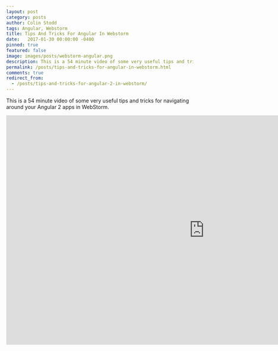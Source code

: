 ```yaml
---
layout: post
category: posts
author: Colin Stodd
tags: Angular, Webstorm
title: Tips And Tricks For Angular In Webstorm
date:   2017-01-30 00:00:00 -0400
pinned: true
featured: false
image: images/posts/webstorm-angular.png
description: This is a 54 minute video of some very useful tips and tricks for navigating around your Angular 2 apps in WebStorm.
permalink: /posts/tips-and-tricks-for-angular-in-webstorm.html
comments: true
redirect_from:
  - /posts/tips-and-tricks-for-angular-2-in-webstorm/
---
```


This is a 54 minute video of some very useful tips and tricks for navigating around your Angular 2 apps in WebStorm.

<iframe width="1066" height="616" src="https://www.youtube.com/embed/U-GQ8Nz8agY" frameborder="0" allow="accelerometer; autoplay; encrypted-media; gyroscope; picture-in-picture" allowfullscreen class="image fit"></iframe>
